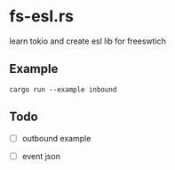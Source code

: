 # fs-esl.rs
learn tokio and create esl lib for freeswtich

## Example

```shell
cargo run --example inbound
```

## Todo

- [ ] outbound example

- [ ] event json
